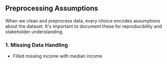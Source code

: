 ## Preprocessing Assumptions

When we clean and preprocess data, every choice encodes assumptions about the dataset. It's important to document these for reproducibility and stakeholder understanding.

### 1. Missing Data Handling
- Filled missing income with median income
